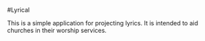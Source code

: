 #Lyrical

This is a simple application for projecting lyrics. It is intended to aid
churches in their worship services.
